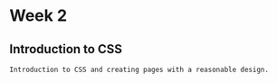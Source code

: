 # Week 2
## Introduction to CSS



```CSS
Introduction to CSS and creating pages with a reasonable design.
```